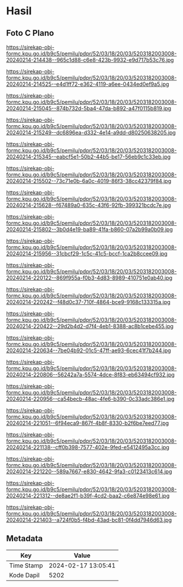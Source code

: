 # Hasil

## Foto C Plano

https://sirekap-obj-formc.kpu.go.id/b9c5/pemilu/pdpr/52/03/18/20/03/5203182003008-20240214-214438--965c1d88-c6e8-423b-9932-e9d717b53c76.jpg

https://sirekap-obj-formc.kpu.go.id/b9c5/pemilu/pdpr/52/03/18/20/03/5203182003008-20240214-214525--e4d1ff72-e362-4119-a6ee-0434ed0ef9a5.jpg

https://sirekap-obj-formc.kpu.go.id/b9c5/pemilu/pdpr/52/03/18/20/03/5203182003008-20240214-215045--874b732d-5ba4-47da-b892-a47f0115b819.jpg

https://sirekap-obj-formc.kpu.go.id/b9c5/pemilu/pdpr/52/03/18/20/03/5203182003008-20240214-215249--dc6896ea-d332-4e14-a9dd-d80250638205.jpg

https://sirekap-obj-formc.kpu.go.id/b9c5/pemilu/pdpr/52/03/18/20/03/5203182003008-20240214-215345--eabcf5e1-50b2-44b5-be17-56eb9c1c33eb.jpg

https://sirekap-obj-formc.kpu.go.id/b9c5/pemilu/pdpr/52/03/18/20/03/5203182003008-20240214-215502--73c71e0b-6a0c-4019-86f3-38cc42379f84.jpg

https://sirekap-obj-formc.kpu.go.id/b9c5/pemilu/pdpr/52/03/18/20/03/5203182003008-20240214-215628--f67489a0-635c-43f6-92fb-399321bcdc7e.jpg

https://sirekap-obj-formc.kpu.go.id/b9c5/pemilu/pdpr/52/03/18/20/03/5203182003008-20240214-215802--3b0d4e19-ba89-41fa-b860-07a2b99a0b09.jpg

https://sirekap-obj-formc.kpu.go.id/b9c5/pemilu/pdpr/52/03/18/20/03/5203182003008-20240214-215956--31cbcf29-1c5c-41c5-bccf-1ca2b8ccee09.jpg

https://sirekap-obj-formc.kpu.go.id/b9c5/pemilu/pdpr/52/03/18/20/03/5203182003008-20240214-220122--869f955a-f0b3-4d83-8989-410751e0ab40.jpg

https://sirekap-obj-formc.kpu.go.id/b9c5/pemilu/pdpr/52/03/18/20/03/5203182003008-20240214-220242--f48d0c37-710f-4864-bce9-9168c133315a.jpg

https://sirekap-obj-formc.kpu.go.id/b9c5/pemilu/pdpr/52/03/18/20/03/5203182003008-20240214-220422--29d2b4d2-d7f4-4eb1-8388-ac8b1cebe455.jpg

https://sirekap-obj-formc.kpu.go.id/b9c5/pemilu/pdpr/52/03/18/20/03/5203182003008-20240214-220634--7be04b92-01c5-47ff-ae93-6cec41f7b244.jpg

https://sirekap-obj-formc.kpu.go.id/b9c5/pemilu/pdpr/52/03/18/20/03/5203182003008-20240214-220806--56242a7a-5574-4dce-8f83-eb63494cf932.jpg

https://sirekap-obj-formc.kpu.go.id/b9c5/pemilu/pdpr/52/03/18/20/03/5203182003008-20240214-220956--ca54becb-48ac-4fe6-b390-0c33adc386e1.jpg

https://sirekap-obj-formc.kpu.go.id/b9c5/pemilu/pdpr/52/03/18/20/03/5203182003008-20240214-221051--6f94eca9-867f-4b8f-8330-b2f6be7eed77.jpg

https://sirekap-obj-formc.kpu.go.id/b9c5/pemilu/pdpr/52/03/18/20/03/5203182003008-20240214-221138--cff0b398-7577-402e-9fed-e5412495a3cc.jpg

https://sirekap-obj-formc.kpu.go.id/b9c5/pemilu/pdpr/52/03/18/20/03/5203182003008-20240214-221220--589a7667-e830-4642-9fa3-c0123413c614.jpg

https://sirekap-obj-formc.kpu.go.id/b9c5/pemilu/pdpr/52/03/18/20/03/5203182003008-20240214-221312--de8ae2f1-b39f-4cd2-baa2-c6e874e98e61.jpg

https://sirekap-obj-formc.kpu.go.id/b9c5/pemilu/pdpr/52/03/18/20/03/5203182003008-20240214-221403--a724f0b5-f4bd-43ad-bc81-0f4dd7946d63.jpg


## Metadata

| Key        | Value               |
| ---------- | ------------------- |
| Time Stamp | 2024-02-17 13:05:41 |
| Kode Dapil | 5202                |



